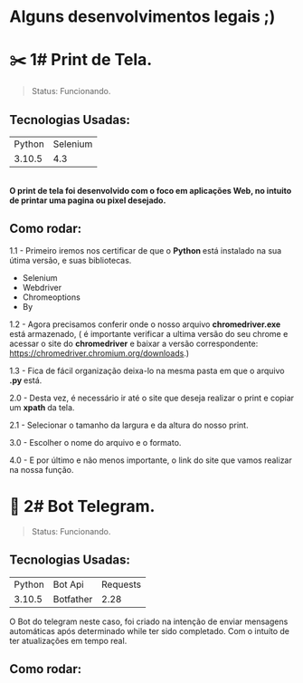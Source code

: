 # Alguns desenvolvimentos legais ;)

<h1>  ✂️ 1# Print de Tela. </h1>

> Status: Funcionando. <br>

## Tecnologias Usadas:
 <table>
 <tr>
    <td> Python </td>
    <td> Selenium </td>
  </tr>
  <tr>
    <td> 3.10.5 </td>
    <td> 4.3 </td>
  </tr>
 </table>
<br> 
<b>O print de tela foi desenvolvido com o foco em aplicações Web, no intuito de printar uma pagina ou pixel desejado.</b> 

## Como rodar:

  1.1 - Primeiro iremos nos certificar de que o <b> Python </b>está instalado na sua útima versão, e suas bibliotecas.
<ul>
  <li>Selenium </li>
  <li>Webdriver </li>
  <li>Chromeoptions </li>
  <li> By</li>
</ul> 

  1.2 - Agora precisamos conferir onde o nosso arquivo  <b>chromedriver.exe</b> está armazenado, ( é importante verificar a ultima versão do seu chrome e acessar o site do <b>chromedriver</b> e baixar a versão correspondente: https://chromedriver.chromium.org/downloads.)

  1.3 - Fica de fácil organização deixa-lo na mesma pasta em que o arquivo <b>.py </b> está.

2.0 - Desta vez, é necessário ir até o site que deseja realizar o print e copiar um <b> xpath </b> da tela.

  2.1 - Selecionar o tamanho da largura e da altura do nosso print.

3.0 - Escolher o nome do arquivo e o formato.

4.0 - E por último e não menos importante, o link do site que vamos realizar na nossa função.

<h1>  🤖 2# Bot Telegram. </h1>

> Status: Funcionando. <br>

## Tecnologias Usadas:
 <table>
 <tr>
    <td> Python </td>
    <td> Bot Api </td>
    <td> Requests </td>
  </tr>
  <tr>
    <td> 3.10.5 </td>
    <td> Botfather </td>
    <td> 2.28 </td>
  </tr>
 </table>
 
 O Bot do telegram neste caso, foi criado na intenção de enviar mensagens automáticas após determinado while ter sido completado. Com o intuíto de ter atualizações em tempo real.
 
 ## Como rodar:
 
 












